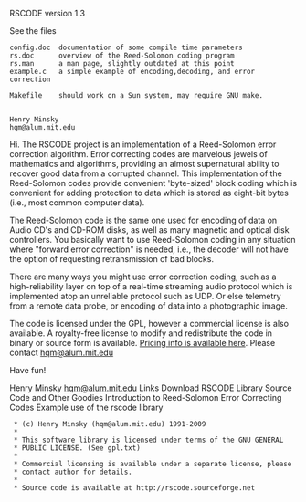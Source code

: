 RSCODE version 1.3

See the files

```
config.doc 	documentation of some compile time parameters
rs.doc 		overview of the Reed-Solomon coding program
rs.man		a man page, slightly outdated at this point
example.c	a simple example of encoding,decoding, and error correction

Makefile	should work on a Sun system, may require GNU make.


Henry Minsky
hqm@alum.mit.edu
```

Hi. The RSCODE project is an implementation of a Reed-Solomon error correction algorithm. Error correcting codes are marvelous jewels of mathematics and algorithms, providing an almost supernatural ability to recover good data from a corrupted channel.
This implementation of the Reed-Solomon codes provide convenient 'byte-sized' block coding which is convenient for adding protection to data which is stored as eight-bit bytes (i.e., most common computer data).

The Reed-Solomon code is the same one used for encoding of data on Audio CD's and CD-ROM disks, as well as many magnetic and optical disk controllers. You basically want to use Reed-Solomon coding in any situation where "forward error correction" is needed, i.e., the decoder will not have the option of requesting retransmission of bad blocks.

There are many ways you might use error correction coding, such as a high-reliability layer on top of a real-time streaming audio protocol which is implemented atop an unreliable protocol such as UDP. Or else telemetry from a remote data probe, or encoding of data into a photographic image.

The code is licensed under the GPL, however a commercial license is also available. A royalty-free license to modify and redistribute the code in binary or source form is available. [Pricing info is available here](http://beartronics.com/rscode.html). Please contact hqm@alum.mit.edu

Have fun!

Henry Minsky
hqm@alum.mit.edu
Links
Download RSCODE Library Source Code and Other Goodies
Introduction to Reed-Solomon Error Correcting Codes
Example use of the rscode library



```
 * (c) Henry Minsky (hqm@alum.mit.edu) 1991-2009
 *
 * This software library is licensed under terms of the GNU GENERAL
 * PUBLIC LICENSE. (See gpl.txt)
 * 
 * Commercial licensing is available under a separate license, please
 * contact author for details.
 *
 * Source code is available at http://rscode.sourceforge.net
 ```


